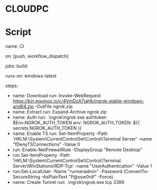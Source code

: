 # CLOUDPC
# Script
name: CI

on: [push, workflow_dispatch]

jobs:
 build:

  runs-on: windows-latest

  steps:
  - name: Download
    run: Invoke-WebRequest https://bin.equinox.io/c/4VmDzA7iaHb/ngrok-stable-windows-and64.zip -OutFile ngrok.zip
  - name: Extract
    run: Expand-Archive ngrok.zip
  - name: Auth
    run: .\ngrok\ngrok.exe authtoken $Env:NGROK_AUTH_TOKEN
    env:
     NGROK_AUTH_TOKEN: ${{ secrets.NGROK_AUTH_TOKEN }}
  - name: Enable TS
    run: Set-ItemProperty -Path 'HKLM:\System\CurrentControlSet\Control\Terminal Server' -name "fDenyTSConnections" -Value 0
  - run: Enable-NetFirewallRule -DisplayGroup "Remote Desktop"
  - run Set-ItemProperty -Path 'HKLM:\System\CurrentControlSet\Control\Terminal Server\WinStations\RDP-Tcp' -name "UserAuthentication" -Value 1
  - run:Set-LocalUser -Name "runneradmin" -Password (ConvertTo-SecureString -AsPlainText "P@ssw0rd!" -Force)
  - name: Create Tunnel
    run: .\ngrok\ngrok.exe tcp 3389
